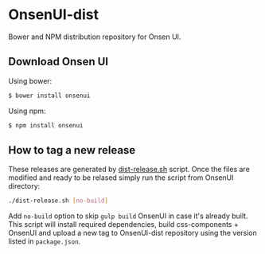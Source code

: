 # OnsenUI-dist
Bower and NPM distribution repository for Onsen UI.

## Download Onsen UI

Using bower:

```bash
$ bower install onsenui
```

Using npm:

```bash
$ npm install onsenui
```

## How to tag a new release

These releases are generated by [dist-release.sh](https://github.com/OnsenUI/OnsenUI/blob/master/scripts/dist-release.sh) script. Once the files are modified and ready to be relased simply run the script from OnsenUI directory:

```bash
./dist-release.sh [no-build]
```
Add `no-build` option to skip `gulp build` OnsenUI in case it's already built. This script will install required dependencies, build css-components + OnsenUI and upload a new tag to OnsenUI-dist repository using the version listed in `package.json`.
